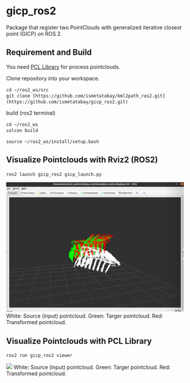 # gicp_ros2
Package that register two PointClouds with generalized iterative closest point (GICP) on ROS 2.

## Requirement and Build
You need  [PCL Library](https://pcl.readthedocs.io/projects/tutorials/en/master/) for process pointclouds.

Clone repository into your workspace.
```
cd ~/ros2_ws/src
git clone [https://github.com/ismetatabay/kml2path_ros2.git](https://github.com/ismetatabay/gicp_ros2.git)
```
build (ros2 terminal)
```
cd ~/ros2_ws
colcon build 
```
```
source ~/ros2_ws/install/setup.bash
```

## Visualize Pointclouds with Rviz2 (ROS2)
```
ros2 launch gicp_ros2 gicp_launch.py
```
<img src="./images/gicp_rviz2.jpg" width="480px">
White: Source (input) pointcloud.
Green: Targer pointcloud.
Red: Transformed pointcloud.

## Visualize Pointclouds with PCL Library
```
ros2 run gicp_ros2 viewer
```
<img src="./images/gicp_viewer.jpg" width="480px">
White: Source (input) pointcloud.
Green: Targer pointcloud.
Red: Transformed pointcloud.
